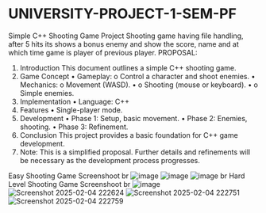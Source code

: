 # UNIVERSITY-PROJECT-1-SEM-PF
Simple
C++ Shooting Game Project
 Shooting game having file handling, after 5 hits its shows a bonus enemy and show the score, name and at which time game is player of previous player.
PROPOSAL:
1.	Introduction 
This document outlines a simple C++ shooting game.
2.	Game Concept
•	Gameplay: 
o	Control a character and shoot enemies. 
•	Mechanics: 
o	Movement (WASD). • 
o	Shooting (mouse or keyboard). • 
o	Simple enemies. 
3.	Implementation
•	Language: C++ 
4.	Features
•	Single-player mode. 
5.	Development 
•	Phase 1: Setup, basic movement. 
•	Phase 2: Enemies, shooting. 
•	Phase 3: Refinement. 
6.	Conclusion
 This project provides a basic foundation for C++ game development. 
7.	Note: 
This is a simplified proposal. Further details and refinements will be necessary as the development process progresses.

Easy Shooting Game Screenshoot
br
![image](https://github.com/user-attachments/assets/636a5f2c-b9a9-411a-aa4c-cc3f57b0b8a4)
![image](https://github.com/user-attachments/assets/0675f4b5-1922-4781-aed9-00cbc9353613)
![image](https://github.com/user-attachments/assets/fbe333c4-5bc3-4715-bc4e-8d8a70d3cd50)
br
Hard Level Shooting Game Screenshoot
br
![image](https://github.com/user-attachments/assets/6da7b08d-e685-4943-9d5d-ff5bc7939422)
![Screenshot 2025-02-04 222624](https://github.com/user-attachments/assets/492edd7b-7cde-44bd-a4a6-36e900191a95)
![Screenshot 2025-02-04 222751](https://github.com/user-attachments/assets/aa8c7896-74c8-4cc7-8a9d-fc634ad8c3e7)
![Screenshot 2025-02-04 222759](https://github.com/user-attachments/assets/6fb35ca0-8dd6-4cde-b9b8-9561bb8b7248)





